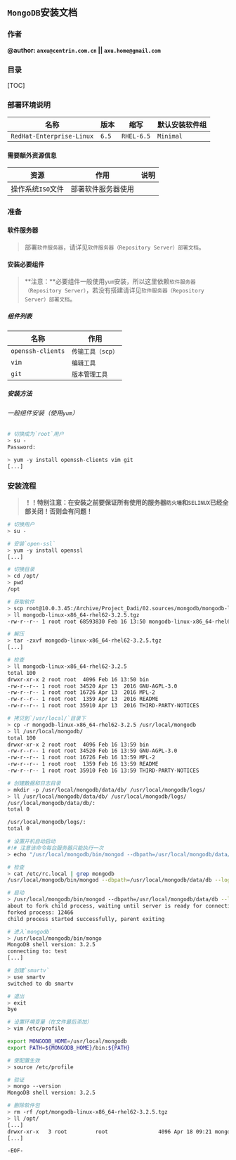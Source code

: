 ## `MongoDB`安装文档

### 作者

**@author: `anxu@centrin.com.cn` || `axu.home@gmail.com`**

### 目录

[TOC]

### 部署环境说明

名称|版本|缩写|默认安装软件组
---|---|---|---
`RedHat-Enterprise-Linux`|`6.5`|`RHEL-6.5`|`Minimal`

#### 需要额外资源信息

资源|作用|说明
---|---|---
操作系统`ISO`文件|部署软件服务器使用|

### 准备

#### 软件服务器

> 部署`软件服务器`，请详见`软件服务器（Repository Server）部署文档`。

#### 安装必要组件

> **注意：**必要组件一般使用`yum`安装，所以这里依赖`软件服务器（Repository Server）`，若没有搭建请详见`软件服务器（Repository Server）部署文档`。

##### 组件列表

名称|作用
---|---
`openssh-clients`|`传输工具（scp）`
`vim`|`编辑工具`
`git`|`版本管理工具`

##### 安装方法

###### 一般组件安装（使用`yum`）

```bash
# 切换成为`root`用户
> su - 
Password: 

> yum -y install openssh-clients vim git
[...]
```

### 安装流程

> **！！特别注意：在安装之前要保证所有使用的服务器`防火墙`和`SELINUX`已经全部关闭！否则会有问题！**

```bash
# 切换用户
> su -

# 安装`open-ssl` 
> yum -y install openssl
[...]

# 切换目录
> cd /opt/
> pwd
/opt

# 获取软件
> scp root@10.0.3.45:/Archive/Project_Dadi/02.sources/mongodb/mongodb-linux-x86_64-rhel62-3.2.5.tgz ./
> ll mongodb-linux-x86_64-rhel62-3.2.5.tgz 
-rw-r--r-- 1 root root 68593830 Feb 16 13:50 mongodb-linux-x86_64-rhel62-3.2.5.tgz

# 解压
> tar -zxvf mongodb-linux-x86_64-rhel62-3.2.5.tgz
[...]

# 检查
> ll mongodb-linux-x86_64-rhel62-3.2.5
total 100
drwxr-xr-x 2 root root  4096 Feb 16 13:50 bin
-rw-r--r-- 1 root root 34520 Apr 13  2016 GNU-AGPL-3.0
-rw-r--r-- 1 root root 16726 Apr 13  2016 MPL-2
-rw-r--r-- 1 root root  1359 Apr 13  2016 README
-rw-r--r-- 1 root root 35910 Apr 13  2016 THIRD-PARTY-NOTICES

# 拷贝到`/usr/local/`目录下
> cp -r mongodb-linux-x86_64-rhel62-3.2.5 /usr/local/mongodb
> ll /usr/local/mongodb/
total 100
drwxr-xr-x 2 root root  4096 Feb 16 13:59 bin
-rw-r--r-- 1 root root 34520 Feb 16 13:59 GNU-AGPL-3.0
-rw-r--r-- 1 root root 16726 Feb 16 13:59 MPL-2
-rw-r--r-- 1 root root  1359 Feb 16 13:59 README
-rw-r--r-- 1 root root 35910 Feb 16 13:59 THIRD-PARTY-NOTICES

# 创建数据和日志目录
> mkdir -p /usr/local/mongodb/data/db/ /usr/local/mongodb/logs/
> ll /usr/local/mongodb/data/db/ /usr/local/mongodb/logs/
/usr/local/mongodb/data/db/:
total 0

/usr/local/mongodb/logs/:
total 0

# 设置开机自动启动
#!# 注意该命令每台服务器只能执行一次
> echo "/usr/local/mongodb/bin/mongod --dbpath=/usr/local/mongodb/data/db --logpath=/usr/local/mongodb/logs/mongodb.log --fork" >> /etc/rc.local

# 检查
> cat /etc/rc.local | grep mongodb
/usr/local/mongodb/bin/mongod --dbpath=/usr/local/mongodb/data/db --logpath=/usr/local/mongodb/logs/mongodb.log --fork

# 启动
> /usr/local/mongodb/bin/mongod --dbpath=/usr/local/mongodb/data/db --logpath=/usr/local/mongodb/logs/mongodb.log --fork
about to fork child process, waiting until server is ready for connections.
forked process: 12466
child process started successfully, parent exiting

# 进入`mongodb`
> /usr/local/mongodb/bin/mongo
MongoDB shell version: 3.2.5
connecting to: test
[...]

# 创建`smartv`
> use smartv
switched to db smartv

# 退出
> exit
bye

# 设置环境变量（在文件最后添加）
> vim /etc/profile
```

```bash
export MONGODB_HOME=/usr/local/mongodb
export PATH=${MONGODB_HOME}/bin:${PATH}
```

```bash
# 使配置生效
> source /etc/profile

# 验证
> mongo --version 
MongoDB shell version: 3.2.5

# 删除软件包
> rm -rf /opt/mongodb-linux-x86_64-rhel62-3.2.5.tgz 
> ll /opt/
[...]
drwxr-xr-x   3 root         root                4096 Apr 18 09:21 mongodb-linux-x86_64-rhel62-3.2.5
[...]
```

`-EOF-`

